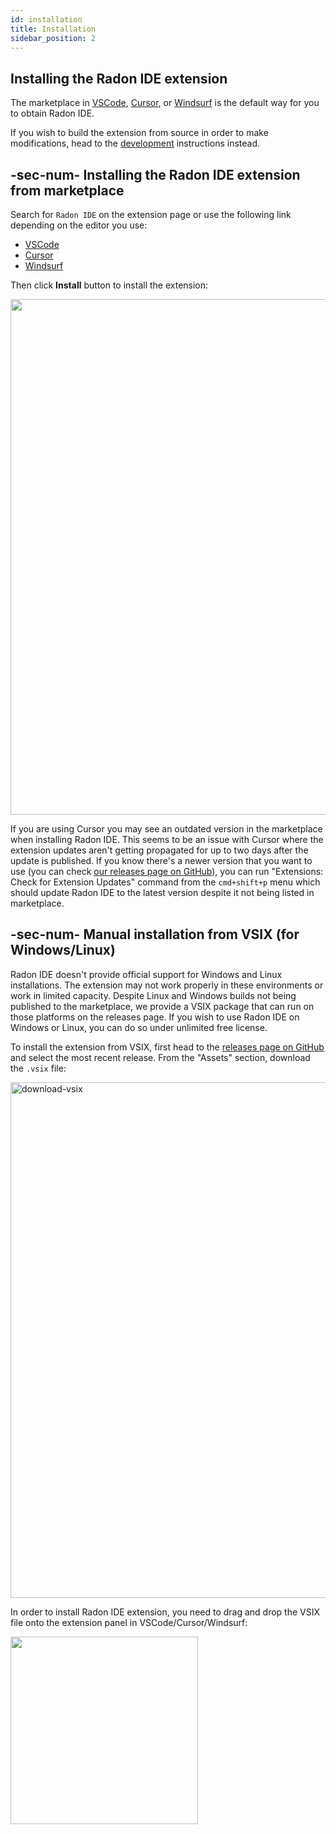 ```yaml
---
id: installation
title: Installation
sidebar_position: 2
---
```


## Installing the Radon IDE extension

The marketplace in [VSCode](https://code.visualstudio.com/), [Cursor](https://www.cursor.com/), or [Windsurf](https://codeium.com/windsurf) is the default way for you to obtain Radon IDE.

If you wish to build the extension from source in order to make modifications, head to the [development](/docs/guides/development) instructions instead.

## -sec-num- Installing the Radon IDE extension from marketplace

Search for `Radon IDE` on the extension page or use the following link depending on the editor you use:
 - <a target="_self" href="vscode:extension/swmansion.react-native-ide">VSCode</a>
 - <a target="_self" href="cursor:extension/swmansion.react-native-ide">Cursor</a>
 - <a target="_self" href="windsurf:extension/swmansion.react-native-ide">Windsurf</a>

Then click **Install** button to install the extension:

<img width="825" src="/img/docs/ide_marketplace_page.png" className="shadow-image"/>


If you are using Cursor you may see an outdated version in the marketplace when installing Radon IDE.
This seems to be an issue with Cursor where the extension updates aren't getting propagated for up to two days after the update is published.
If you know there's a newer version that you want to use (you can check [our releases page on GitHub](https://github.com/software-mansion/radon-ide/releases)), you can run "Extensions: Check for Extension Updates" command from the `cmd+shift+p` menu which should update Radon IDE to the latest version despite it not being listed in marketplace.

## -sec-num- Manual installation from VSIX (for Windows/Linux)

Radon IDE doesn't provide official support for Windows and Linux installations.
The extension may not work properly in these environments or work in limited capacity.
Despite Linux and Windows builds not being published to the marketplace, we provide a VSIX package that can run on those platforms on the releases page.
If you wish to use Radon IDE on Windows or Linux, you can do so under unlimited free license.

To install the extension from VSIX, first head to the [releases page on GitHub](https://github.com/software-mansion/radon-ide/releases) and select the most recent release.
From the "Assets" section, download the `.vsix` file:

<img width="825" alt="download-vsix" src="/img/docs/download_vsix.png" className="shadow-image"/>

In order to install Radon IDE extension, you need to drag and drop the VSIX file onto the extension panel in VSCode/Cursor/Windsurf:

<img width="300" src="/img/docs/extensions_panel.png" className="shadow-image"/>
